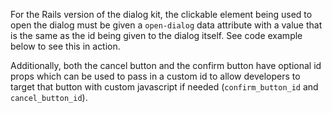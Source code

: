 For the Rails version of the dialog kit, the clickable element being used to open the dialog must be given a `open-dialog` data attribute with a value that is the same as the id being given to the dialog itself. See code example below to see this in action.

Additionally, both the cancel button and the confirm button have optional id props which can be used to pass in a custom id to allow developers to target that button with custom javascript if needed (`confirm_button_id` and `cancel_button_id`).

